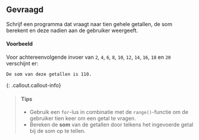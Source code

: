 ## Gevraagd
Schrijf een programma dat vraagt naar tien gehele getallen, de som berekent en deze nadien aan de gebruiker weergeeft.

#### Voorbeeld
Voor achtereenvolgende invoer van `2`, `4`, `6`, `8`, `10`, `12`, `14`, `16`, `18` en `20` verschijnt er:

```
De som van deze getallen is 110.
```

{: .callout.callout-info}
>#### Tips
>- Gebruik een `for`-lus in combinatie met de `range()`-functie om de gebruiker tien keer om een getal te vragen.
>- Bereken de **som** van de getallen door telkens het ingevoerde getal bij de som op te tellen.
